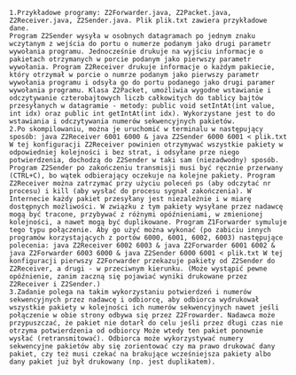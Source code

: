 
    1.Przykładowe programy: Z2Forwarder.java, Z2Packet.java, Z2Receiver.java, Z2Sender.java. Plik plik.txt zawiera przykładowe dane.
    Program Z2Sender wysyła w osobnych datagramach po jednym znaku wczytanym z wejścia do portu o numerze podanym jako drugi parametr wywołania programu. Jednocześnie drukuje na wyjściu informacje o pakietach otrzymanych w porcie podanym jako pierwszy parametr wywołania. Program Z2Receiver drukuje informacje o każdym pakiecie, który otrzymał w porcie o numrze podanym jako pierwszy parametr wywołania programu i odsyła go do portu podanego jako drugi paramer wywołania programu. Klasa Z2Packet, umożliwia wygodne wstawianie i odczytywanie czterobajtowych liczb całkowitych do tablicy bajtów przesyłanych w datagramie - metody: public void setIntAt(int value, int idx) oraz public int getIntAt(int idx). Wykorzystane jest to do wstawiania i odczytywania numerów sekwencyjnych pakietów.
    2.Po skompilowaniu, można je uruchomić w terminalu w następujący sposób: java Z2Receiver 6001 6000 & java Z2Sender 6000 6001 < plik.txt W tej konfiguracji Z2Receiver powinien otrzymywać wszystkie pakiety w odpowiedniej kolejności i bez strat, i odsyłane prze niego potwierdzenia, dochodzą do Z2Sender w taki sam (niezadwodny) sposób. Program Z2Sender po zakończeniu transmisji musi być ręcznie przerwany (CTRL+C), bo wątek odbierający oczekuje na kolejne pakiety. Program Z2Receiver można zatrzymać przy użyciu poleceń ps (aby odczytać nr procesu) i kill (aby wysłać do procesu sygnał zakończenia). W Internecie każdy pakiet przesyłany jest niezależnie i w miarę dostępnych możliwości. W związku z tym pakiety wysyłane przez nadawcę mogą być tracone, przybywać z różnymi opóźnieniami, w zmienionej kolejności, a nawet mogą być duplikowane. Program Z1Forwarder symuluje tego typu połączenie. Aby go użyć można wykonać (po zabiciu innych programów korzystających z portów 6000, 6001, 6002, 6003) następujące polecenia: java Z2Receiver 6002 6003 & java Z2Forwarder 6001 6002 & java Z2Forwarder 6003 6000 & java Z2Sender 6000 6001 < plik.txt W tej konfiguracji pierwszy Z2Forwarder przekazuje pakiety od Z2Sender do Z2Receiver, a drugi - w przeciwnym kierunku. (Może wystąpić pewne opóźnienie, zanim zaczną się pojawiać wyniki drukowane przez Z2Receiver i Z2Sender.)
    3.Zadanie polega na takim wykorzystaniu potwierdzeń i numerów sekwencyjnych przez nadawcę i odbiorcę, aby odbiorca wydrukował wszystkie pakiety w kolejności ich numerów sekwencyjnych nawet jeśli połączenie w obie strony odbywa się przez Z2Frowarder. Nadawca może przypuszczać, że pakiet nie dotarł do celu jeśli przez długi czas nie otrzyma potwierdzenia od odbiorcy Może wtedy ten pakiet ponownie wysłać (retransmitować). Odbiorca może wykorzystywać numery sekwencyjne pakietów aby się zorientować czy ma prawo drukować dany pakiet, czy też musi czekać na brakujące wcześniejsza pakiety albo dany pakiet już był drukowany (np. jest duplikatem).

